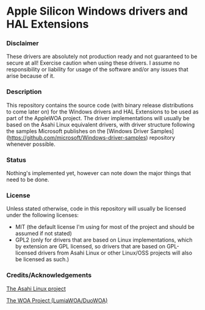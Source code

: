 Apple Silicon Windows drivers and HAL Extensions
===================================================

### Disclaimer

These drivers are absolutely not production ready and not guaranteed to be secure at all! Exercise caution when using these drivers. I assume no responsibility or liability for usage of the software and/or any issues that arise because of it.

### Description

This repository contains the source code (with binary release distributions to come later on) for the Windows drivers and HAL Extensions to be used as part of the AppleWOA project. The driver implementations will usually be based on the Asahi Linux equivalent drivers, with driver structure following the samples Microsoft publishes on the \[Windows Driver Samples](https://github.com/microsoft/Windows-driver-samples) repository whenever possible.

### Status

Nothing's implemented yet, however can note down the major things that need to be done.

### License

Unless stated otherwise, code in this repository will usually be licensed under the following licenses:
- MIT (the default license I'm using for most of the project and should be assumed if not stated)
- GPL2 (only for drivers that are based on Linux implementations, which by extension are GPL licensed, so drivers that are based on GPL-licensed drivers from Asahi Linux or other Linux/OSS projects will also be licensed as such.)

### Credits/Acknowledgements

[The Asahi Linux project](https://alx.sh)

[The WOA Project (LumiaWOA/DuoWOA)](https://github.com/WOA-Project/)

